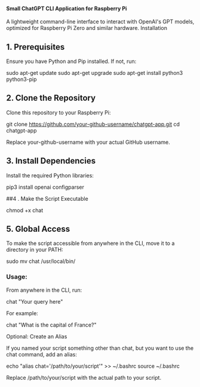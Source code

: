 #### Small ChatGPT CLI Application for Raspberry Pi

A lightweight command-line interface to interact with OpenAI's GPT models, optimized for Raspberry Pi Zero and similar hardware.
Installation
## 1. Prerequisites

Ensure you have Python and Pip installed. If not, run:

  sudo apt-get update
  sudo apt-get upgrade
  sudo apt-get install python3 python3-pip

## 2. Clone the Repository

Clone this repository to your Raspberry Pi:

  git clone https://github.com/your-github-username/chatgpt-app.git
  cd chatgpt-app

Replace your-github-username with your actual GitHub username.

## 3. Install Dependencies

Install the required Python libraries:

  pip3 install openai configparser

##4 . Make the Script Executable

  chmod +x chat

## 5. Global Access

To make the script accessible from anywhere in the CLI, move it to a directory in your PATH:

  sudo mv chat /usr/local/bin/

### Usage:

From anywhere in the CLI, run:

  chat "Your query here"

For example:

  chat "What is the capital of France?"

Optional: Create an Alias

If you named your script something other than chat, but you want to use the chat command, add an alias:

  echo "alias chat='/path/to/your/script'" >> ~/.bashrc
  source ~/.bashrc

Replace /path/to/your/script with the actual path to your script.

